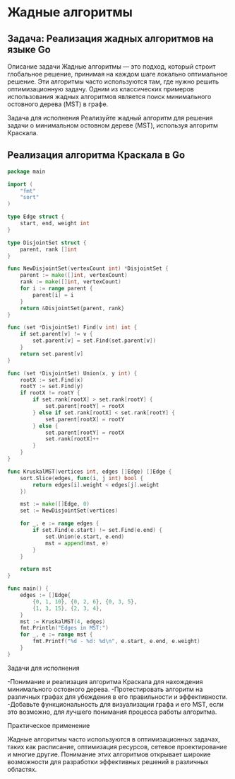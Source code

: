 # Жадные алгоритмы

## Задача: Реализация жадных алгоритмов на языке Go

Описание задачи
Жадные алгоритмы — это подход, который строит глобальное решение, принимая на каждом шаге локально оптимальное решение. Эти алгоритмы часто используются там, где нужно решить оптимизационную задачу. Одним из классических примеров использования жадных алгоритмов является поиск минимального остовного дерева (MST) в графе.

Задача для исполнения
Реализуйте жадный алгоритм для решения задачи о минимальном остовном дереве (MST), используя алгоритм Краскала.

## Реализация алгоритма Краскала в Go

```go 
package main

import (
    "fmt"
    "sort"
)

type Edge struct {
    start, end, weight int
}

type DisjointSet struct {
    parent, rank []int
}

func NewDisjointSet(vertexCount int) *DisjointSet {
    parent := make([]int, vertexCount)
    rank := make([]int, vertexCount)
    for i := range parent {
        parent[i] = i
    }
    return &DisjointSet{parent, rank}
}

func (set *DisjointSet) Find(v int) int {
    if set.parent[v] != v {
        set.parent[v] = set.Find(set.parent[v])
    }
    return set.parent[v]
}

func (set *DisjointSet) Union(x, y int) {
    rootX := set.Find(x)
    rootY := set.Find(y)
    if rootX != rootY {
        if set.rank[rootX] > set.rank[rootY] {
            set.parent[rootY] = rootX
        } else if set.rank[rootX] < set.rank[rootY] {
            set.parent[rootX] = rootY
        } else {
            set.parent[rootY] = rootX
            set.rank[rootX]++
        }
    }
}

func KruskalMST(vertices int, edges []Edge) []Edge {
    sort.Slice(edges, func(i, j int) bool {
        return edges[i].weight < edges[j].weight
    })

    mst := make([]Edge, 0)
    set := NewDisjointSet(vertices)

    for _, e := range edges {
        if set.Find(e.start) != set.Find(e.end) {
            set.Union(e.start, e.end)
            mst = append(mst, e)
        }
    }

    return mst
}

func main() {
    edges := []Edge{
        {0, 1, 10}, {0, 2, 6}, {0, 3, 5},
        {1, 3, 15}, {2, 3, 4},
    }
    mst := KruskalMST(4, edges)
    fmt.Println("Edges in MST:")
    for _, e := range mst {
        fmt.Printf("%d - %d: %d\n", e.start, e.end, e.weight)
    }
}
```

Задачи для исполнения

-Понимание и реализация алгоритма Краскала для нахождения минимального остовного дерева.
-Протестировать алгоритм на различных графах для убеждения в его правильности и эффективности.
-Добавьте функциональность для визуализации графа и его MST, если это возможно, для лучшего понимания процесса работы алгоритма.

Практическое применение

Жадные алгоритмы часто используются в оптимизационных задачах, таких как расписание, оптимизация ресурсов, сетевое проектирование и многие другие. Понимание этих алгоритмов открывает широкие возможности для разработки эффективных решений в различных областях.

